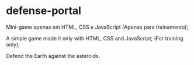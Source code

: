 # defense-portal
Mini-game apenas em HTML, CSS e JavaScript (Apenas para treinamento);

A simple game made it only with HTML, CSS and JavaScript; (For training only);

Defend the Earth against the asteroids.
